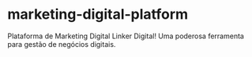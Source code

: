 # marketing-digital-platform
Plataforma de Marketing Digital Linker Digital! Uma poderosa ferramenta para gestão de negócios digitais. 
